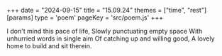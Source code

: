 +++
date = "2024-09-15"
title = "15.09.24"
themes = ["time", "rest"]
[params]
  type = 'poem'
  pageKey = 'src/poem.js'
+++

I don't mind this pace of life,
Slowly punctuating empty space
With unhurried words in single aim
Of catching up and willing good,
A lovely home to build and sit therein.
